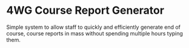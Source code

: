 # 4WG Course Report Generator
Simple system to allow staff to quickly and efficiently generate end of course, course reports in mass without spending multiple hours typing them.

